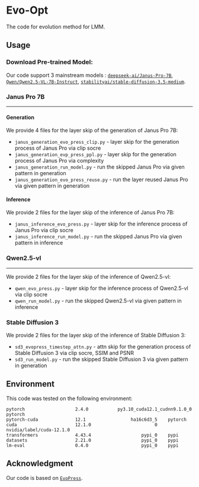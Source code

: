 # Evo-Opt
  The code for evolution method for LMM. 
 
## Usage

### Download Pre-trained Model:

Our code support 3 mainstream models : [`deepseek-ai/Janus-Pro-7B`](https://huggingface.co/deepseek-ai/Janus-Pro-7B), [`Qwen/Qwen2.5-VL-7B-Instruct`](https://huggingface.co/Qwen/Qwen2.5-VL-7B-Instruct), [`stabilityai/stable-diffusion-3.5-medium`](https://huggingface.co/stabilityai/stable-diffusion-3.5-medium).

### Janus Pro 7B
---
#### Generation

We provide 4 files for the layer skip of the generation of Janus Pro 7B:

* `janus_generation_evo_press_clip.py` - layer skip for the generation process of Janus Pro via clip socre
* `janus_generation_evp_press_ppl.py` - layer skip for the generation process of Janus Pro via complexity
* `janus_generation_run_model.py` - run the skipped Janus Pro via given pattern in generation
* `janus_generation_evo_press_reuse.py` - run the layer reused Janus Pro via given pattern in generation

#### Inference

We provide 2 files for the layer skip of the inference of Janus Pro 7B:

* `janus_inference_evo_press.py` - layer skip for the inference process of Janus Pro via clip socre
* `janus_inference_run_model.py` - run the skipped Janus Pro via given pattern in inference

### Qwen2.5-vl
---
We provide 2 files for the layer skip of the inference of Qwen2.5-vl:

* `qwen_evo_press.py` - layer skip for the inference process of Qwen2.5-vl via clip socre
* `qwen_run_model.py` - run the skipped Qwen2.5-vl via given pattern in inference

### Stable Diffusion 3

We provide 2 files for the layer skip of the inference of Stable Diffusion 3:

* `sd3_evopress_timestep_attn.py` - attn skip for the generation process of Stable Diffusion 3 via clip socre, SSIM and PSNR
* `sd3_run_model.py` - run the skipped Stable Diffusion 3 via given pattern in generation


## Environment

This code was tested on the following environment:
```
pytorch                   2.4.0           py3.10_cuda12.1_cudnn9.1.0_0    pytorch
pytorch-cuda              12.1                 ha16c6d3_5    pytorch
cuda                      12.1.0                        0    nvidia/label/cuda-12.1.0
transformers              4.43.4                   pypi_0    pypi
datasets                  2.21.0                   pypi_0    pypi
lm-eval                   0.4.0                    pypi_0    pypi
```

## Acknowledgment
Our code is based on  [``EvoPress``](https://github.com/IST-DASLab/EvoPress).